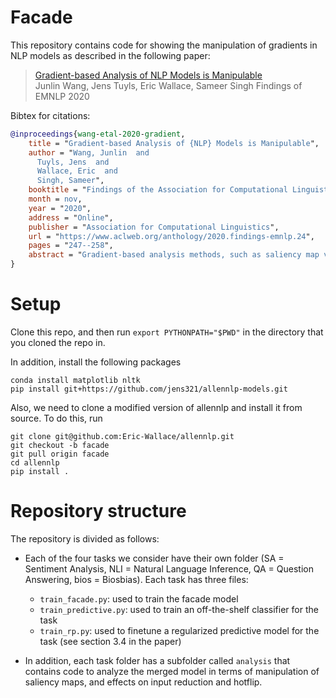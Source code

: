 # Facade

This repository contains code for showing the manipulation of gradients in NLP models as described in the following paper:

> [Gradient-based Analysis of NLP Models is Manipulable](https://arxiv.org/pdf/2010.05419.pdf)  
> Junlin Wang, Jens Tuyls, Eric Wallace, Sameer Singh Findings of EMNLP 2020

Bibtex for citations:

```bibtex
@inproceedings{wang-etal-2020-gradient,
    title = "Gradient-based Analysis of {NLP} Models is Manipulable",
    author = "Wang, Junlin  and
      Tuyls, Jens  and
      Wallace, Eric  and
      Singh, Sameer",
    booktitle = "Findings of the Association for Computational Linguistics: EMNLP 2020",
    month = nov,
    year = "2020",
    address = "Online",
    publisher = "Association for Computational Linguistics",
    url = "https://www.aclweb.org/anthology/2020.findings-emnlp.24",
    pages = "247--258",
    abstract = "Gradient-based analysis methods, such as saliency map visualizations and adversarial input perturbations, have found widespread use in interpreting neural NLP models due to their simplicity, flexibility, and most importantly, the fact that they directly reflect the model internals. In this paper, however, we demonstrate that the gradients of a model are easily manipulable, and thus bring into question the reliability of gradient-based analyses. In particular, we merge the layers of a target model with a Facade Model that overwhelms the gradients without affecting the predictions. This Facade Model can be trained to have gradients that are misleading and irrelevant to the task, such as focusing only on the stop words in the input. On a variety of NLP tasks (sentiment analysis, NLI, and QA), we show that the merged model effectively fools different analysis tools: saliency maps differ significantly from the original model{'}s, input reduction keeps more irrelevant input tokens, and adversarial perturbations identify unimportant tokens as being highly important.",
}
```

# Setup

Clone this repo, and then run `export PYTHONPATH="$PWD"` in the directory that you cloned the repo in.

In addition, install the following packages

```
conda install matplotlib nltk
pip install git+https://github.com/jens321/allennlp-models.git
```

Also, we need to clone a modified version of allennlp and install it from source. To do this, run

```
git clone git@github.com:Eric-Wallace/allennlp.git
git checkout -b facade
git pull origin facade
cd allennlp
pip install .
```

# Repository structure

The repository is divided as follows:

- Each of the four tasks we consider have their own folder (SA = Sentiment Analysis, NLI = Natural Language Inference, QA = Question Answering, bios = Biosbias). Each task has three files:

  - `train_facade.py`: used to train the facade model
  - `train_predictive.py`: used to train an off-the-shelf classifier for the task
  - `train_rp.py`: used to finetune a regularized predictive model for the task (see section 3.4 in the paper)

- In addition, each task folder has a subfolder called `analysis` that contains code to analyze the merged model in terms of manipulation of saliency maps, and effects on input reduction and hotflip.
